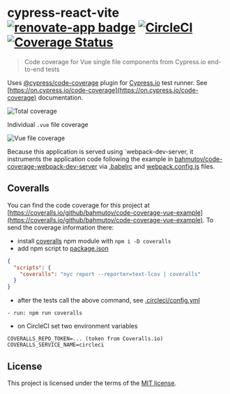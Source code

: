 # cypress-react-vite [![renovate-app badge][renovate-badge]][renovate-app] [![CircleCI](https://circleci.com/gh/bahmutov/code-coverage-vue-example/tree/master.svg?style=svg)](https://circleci.com/gh/bahmutov/code-coverage-vue-example/tree/master) [![Coverage Status](https://coveralls.io/repos/github/bahmutov/code-coverage-vue-example/badge.svg)](https://coveralls.io/github/bahmutov/code-coverage-vue-example)
> Code coverage for Vue single file components from Cypress.io end-to-end tests

Uses [@cypress/code-coverage](https://github.com/cypress-io/code-coverage) plugin for [Cypress.io](https://www.cypress.io) test runner. See [https://on.cypress.io/code-coverage](https://on.cypress.io/code-coverage) documentation.

![Total coverage](images/coverage.png)

Individual `.vue` file coverage

![Vue file coverage](images/component-coverage.png)

Because this application is served using `webpack-dev-server, it instruments the application code following the example in [bahmutov/code-coverage-webpack-dev-server](https://github.com/bahmutov/code-coverage-webpack-dev-server) via [.babelrc](.babelrc) and [webpack.config.js](webpack.config.js) files.

## Coveralls

You can find the code coverage for this project at [https://coveralls.io/github/bahmutov/code-coverage-vue-example](https://coveralls.io/github/bahmutov/code-coverage-vue-example). To send the coverage information there:

- install [coveralls](https://github.com/nickmerwin/node-coveralls) npm module with `npm i -D coveralls`
- add npm script to [package.json](package.json)
```json
{
  "scripts": {
    "coveralls": "nyc report --reporter=text-lcov | coveralls"
  }
}
```
- after the tests call the above command, see [.circleci/config.yml](.circleci/config.yml)
```
- run: npm run coveralls
```
- on CircleCI set two environment variables
```
COVERALLS_REPO_TOKEN=... (token from Coveralls.io)
COVERALLS_SERVICE_NAME=circleci
```

## License

This project is licensed under the terms of the [MIT license](/LICENSE.md).

[renovate-badge]: https://img.shields.io/badge/renovate-app-blue.svg
[renovate-app]: https://renovateapp.com/
